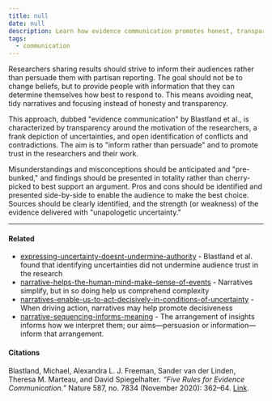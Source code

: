 ```yaml
---
title: null
date: null
description: Learn how evidence communication promotes honest, transparent sharing of research by presenting uncertainties and conflicts to inform audiences without persuasion or bias.
tags:
  - communication
---
```


Researchers sharing results should strive to inform their audiences rather than persuade them with partisan reporting. The goal should not be to change beliefs, but to provide people with information that they can determine themselves how best to respond to. This means avoiding neat, tidy narratives and focusing instead of honesty and transparency.

This approach, dubbed "evidence communication" by Blastland et al., is characterized by transparency around the motivation of the researchers, a frank depiction of uncertainties, and open identification of conflicts and contradictions. The aim is to "inform rather than persuade" and to promote trust in the researchers and their work.

Misunderstandings and misconceptions should be anticipated and "pre-bunked," and findings should be presented in totality rather than cherry-picked to best support an argument. Pros and cons should be identified and presented side-by-side to enable the audience to make the best choice. Sources should be clearly identified, and the strength (or weakness) of the evidence delivered with "unapologetic uncertainty."

---

#### Related

- [expressing-uncertainty-doesnt-undermine-authority]() - Blastland et al. found that identifying uncertainties did not undermine audience trust in the research
- [narrative-helps-the-human-mind-make-sense-of-events]() - Narratives simplify, but in so doing help us comprehend complexity
- [narratives-enable-us-to-act-decisively-in-conditions-of-uncertainty]() - When driving action, narratives may help promote decisiveness
- [narrative-sequencing-informs-meaning]() - The arrangement of insights informs how we interpret them; our aims—persuasion or information—inform that arrangement.

#### Citations

Blastland, Michael, Alexandra L. J. Freeman, Sander van der Linden, Theresa M. Marteau, and David Spiegelhalter. _“Five Rules for Evidence Communication.”_ Nature 587, no. 7834 (November 2020): 362–64. [Link](https://doi.org/10.1038/d41586-020-03189-1).
